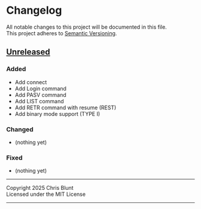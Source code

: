 # Changelog

All notable changes to this project will be documented in this file.  
This project adheres to [Semantic Versioning](https://semver.org/).


## [Unreleased]
### Added
- Add connect
- Add Login command
- Add PASV command
- Add LIST command
- Add RETR command with resume (REST)
- Add binary mode support (TYPE I)

### Changed
- (nothing yet)

### Fixed
- (nothing yet)

---

Copyright 2025 Chris Blunt  
Licensed under the MIT License

---

[Unreleased]: https://github.com/chrisblunt-codes/pop3client/compare/v0.1.0...HEAD  
[0.1.0]: https://github.com/chrisblunt-codes/pop3client/releases/tag/v0.1.0
